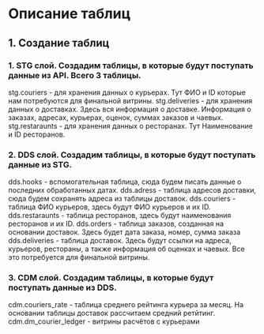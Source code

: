 # Описание таблиц

## 1. Создание таблиц

### 1. STG слой. Создадим таблицы, в которые будут поступать данные из API. Всего 3 таблицы.

stg.couriers - для хранения данных о курьерах. Тут ФИО и ID которые нам потребуются для финальной витрины.
stg.deliveries - для хранения данных о доставках.  Здесь вся информация о доставке. Информация о заказах, адресах, курьерах, оценок, суммах заказов и чаевых.
stg.restaraunts - для хранения данных о ресторанах. Тут Наименование и ID ресторанов.

### 2. DDS слой. Создадим таблицы, в которые будут поступать данные из STG.

dds.hooks - вспомогательная таблица, сюда будем писать данные о последних обработанных датах.
dds.adress - таблица адресов доставки, сюда будем сохранять адреса из таблицы доставок.
dds.couriers - таблица ФИО курьеров, здесь будут ФИО курьеров и их ID.
dds.restaraunts - таблица ресторанов, здесь будут наименования ресторанов и их ID.
dds.orders - таблица заказов, созданная на основании доставок. Здесь будет дата заказа, номер, сумма заказа
dds.deliveries - таблица доставок. Здесь будут ссылки на адреса, курьеров, рестораны, а также информация об оценках и чаевых. Все это потребуется для финальной витрины.

### 3. CDM слой. Создадим таблицы, в которые будут поступать данные из DDS.

cdm.couriers_rate - таблица среднего рейтинга курьера за месяц. На основании таблицы доставок рассчитаем средний ретйтинг. 
cdm.dm_courier_ledger - витрины расчётов с курьерами 